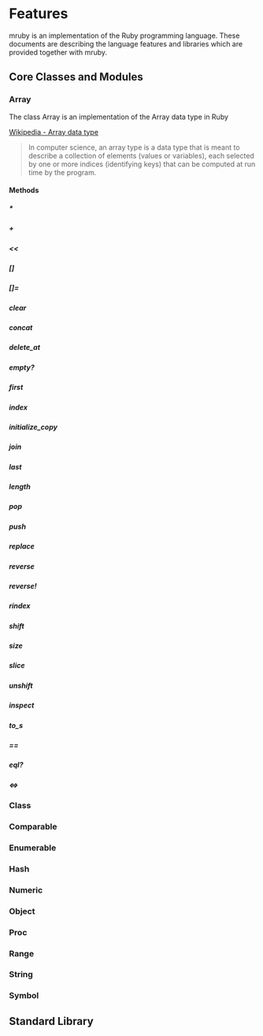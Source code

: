 # Features

mruby is an implementation of the Ruby programming language.
These documents are describing the language features and libraries
which are provided together with mruby.

## Core Classes and Modules

### Array

The class Array is an implementation of the Array data type in Ruby

[Wikipedia - Array data type](http://en.wikipedia.org/wiki/Array_data_type)
> In computer science, an array type is a data type that is meant to describe
> a collection of elements (values or variables), each selected by one or
> more indices (identifying keys) that can be computed at run time by the
> program.

#### Methods

##### *

##### +

##### <<

##### []

##### []=

##### clear

##### concat

##### delete_at

##### empty?

##### first

##### index

##### initialize_copy

##### join

##### last

##### length

##### pop

##### push

##### replace

##### reverse

##### reverse!

##### rindex

##### shift

##### size

##### slice

##### unshift

##### inspect

##### to_s

##### ==

##### eql?

##### <=>

### Class

### Comparable

### Enumerable

### Hash

### Numeric

### Object

### Proc

### Range

### String

### Symbol

## Standard Library
